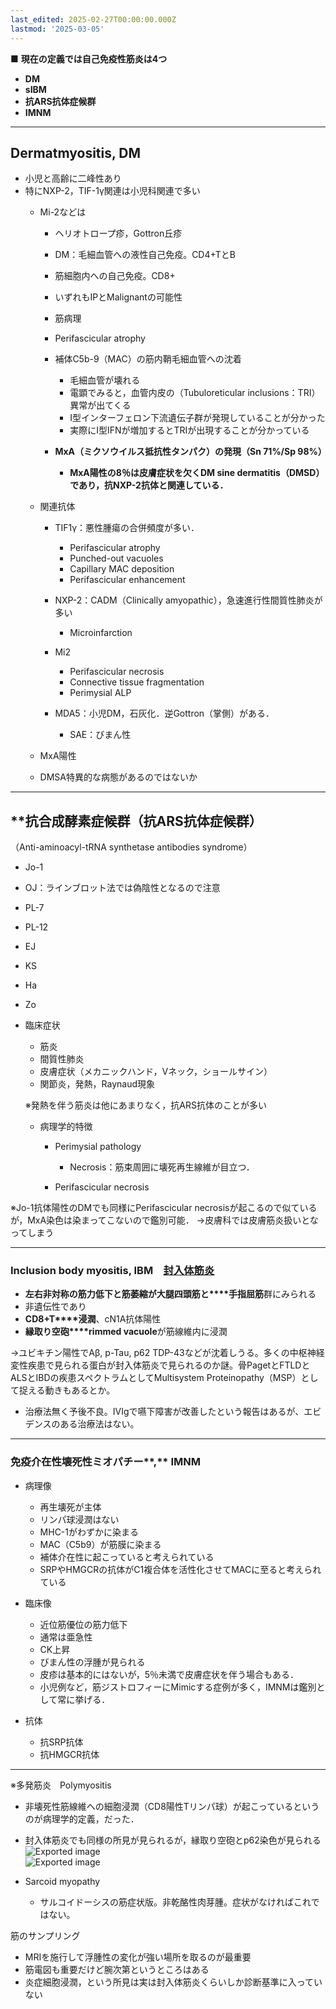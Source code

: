 ```yaml
---
last_edited: 2025-02-27T00:00:00.000Z
lastmod: '2025-03-05'
---
```





**■** **現在の定義では自己免疫性筋炎は4つ**
- **DM**
- **sIBM**
- **抗ARS抗体症候群**
- **IMNM**
 
---
## Dermatmyositis, DM
    
- 小児と高齢に二峰性あり
- 特にNXP-2，TIF-1γ関連は小児科関連で多い
    - Mi-2などは
	    - ヘリオトロープ疹，Gottron丘疹
	    - DM：毛細血管への液性自己免疫。CD4+TとB
	    - 筋細胞内への自己免疫。CD8+
	    - いずれもIPとMalignantの可能性
	    - 筋病理
        
        - Perifascicular atrophy
        - 補体C5b-9（MAC）の筋内鞘毛細血管への沈着
            
            - 毛細血管が壊れる
            - 電顕でみると，血管内皮の（Tubuloreticular inclusions：TRI）異常が出てくる
            - I型インターフェロン下流遺伝子群が発現していることが分かった
            - 実際にI型IFNが増加するとTRIが出現することが分かっている
        - **MxA（ミクソウイルス抵抗性タンパク）の発現（Sn 71%/Sp 98%）**
            
            - **MxA陽性の8％は皮膚症状を欠くDM sine dermatitis（DMSD）であり，抗NXP-2抗体と関連している．**
    - 関連抗体
        
        - TIF1γ：悪性腫瘍の合併頻度が多い．            
            - Perifascicular atrophy
            - Punched-out vacuoles
            - Capillary MAC deposition
            - Perifascicular enhancement

		- NXP-2：CADM（Clinically amyopathic），急速進行性間質性肺炎が多い
            - Microinfarction

		- Mi2    
            - Perifascicular necrosis
            - Connective tissue fragmentation
            - Perimysial ALP

		- MDA5：小児DM，石灰化．逆Gottron（掌側）がある．    
            - SAE：びまん性

	- MxA陽性
    - DMSA特異的な病態があるのではないか
---
## **抗合成酵素症候群（抗ARS抗体症候群）
（Anti-aminoacyl-tRNA synthetase antibodies syndrome）

- Jo-1
- OJ：ラインブロット法では偽陰性となるので注意
- PL-7
- PL-12
- EJ
- KS
- Ha
- Zo
      
- 臨床症状       
	- 筋炎
	- 間質性肺炎
	- 皮膚症状（メカニックハンド，Vネック，ショールサイン）
	- 関節炎，発熱，Raynaud現象
    
    ※発熱を伴う筋炎は他にあまりなく，抗ARS抗体のことが多い
      
    - 病理学的特徴
        - Perimysial pathology
            
            - Necrosis：筋束周囲に壊死再生線維が目立つ．
        - Perifascicular necrosis

※Jo-1抗体陽性のDMでも同様にPerifascicular necrosisが起こるので似ているが，MxA染色は染まってこないので鑑別可能．
→皮膚科では皮膚筋炎扱いとなってしまう

---
###  **Inclusion body myositis, IBM**　[封入体筋炎](封入体筋炎.md)

- **左右非対称の筋力低下と筋萎縮が****大腿四頭筋****と****手指屈筋**群にみられる
- 非遺伝性であり
- **CD8+T****浸潤**、cN1A抗体陽性
- **縁取り空砲****rimmed vacuole**が筋線維内に浸潤

→ユビキチン陽性でAβ, p-Tau, p62 TDP-43などが沈着しうる。多くの中枢神経変性疾患で見られる蛋白が封入体筋炎で見られるのか謎。骨PagetとFTLDとALSとIBDの疾患スペクトラムとしてMultisystem Proteinopathy（MSP）として捉える動きもあるとか。

- 治療法無く予後不良。IVIgで嚥下障害が改善したという報告はあるが、エビデンスのある治療法はない。

---
###  **免疫介在性壊死性ミオパチー****,** **IMNM**

- 病理像
	- 再生壊死が主体
	- リンパ球浸潤はない
	- MHC-1がわずかに染まる
	- MAC（C5b9）が筋膜に染まる
	- 補体介在性に起こっていると考えられている
	- SRPやHMGCRの抗体がC1複合体を活性化させてMACに至ると考えられている

- 臨床像
	- 近位筋優位の筋力低下
	- 通常は亜急性
	- CK上昇
	- びまん性の浮腫が見られる
	- 皮疹は基本的にはないが，5％未満で皮膚症状を伴う場合もある．
	- 小児例など，筋ジストロフィーにMimicする症例が多く，IMNMは鑑別として常に挙げる．

- 抗体
	- 抗SRP抗体
	- 抗HMGCR抗体

---
※多発筋炎　Polymyositis

- 非壊死性筋線維への細胞浸潤（CD8陽性Tリンパ球）が起こっているというのが病理学的定義，だった．
- 封入体筋炎でも同様の所見が見られるが，縁取り空砲とp62染色が見られる  ![Exported image](Exported%20image%2020240803190033-0.png)  
![Exported image](Exported%20image%2020240803190033-1.png)   
- Sarcoid myopathy
    
    - サルコイドーシスの筋症状版。非乾酪性肉芽腫。症状がなければこれではない。
       
筋のサンプリング

- MRIを施行して浮腫性の変化が強い場所を取るのが最重要
- 筋電図も重要だけど腕次第というところはある
- 炎症細胞浸潤，という所見は実は封入体筋炎くらいしか診断基準に入っていない
